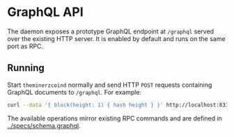 # GraphQL API

The daemon exposes a prototype GraphQL endpoint at `/graphql` served over the existing HTTP server. It is enabled by default and runs on the same port as RPC.

## Running

Start `theminerzcoind` normally and send HTTP `POST` requests containing GraphQL documents to `/graphql`.
For example:

```bash
curl --data '{ block(height: 1) { hash height } }' http://localhost:8332/graphql
```

The available operations mirror existing RPC commands and are defined in [../specs/schema.graphql](../specs/schema.graphql).

